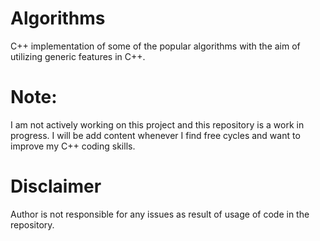 # Algorithms
C++ implementation of some of the popular algorithms with the aim of utilizing generic features in C++.

# Note: 
I am not actively working on this project and this repository is a work in progress. I will be add content whenever I find free cycles and want to improve my C++ coding skills. 

# Disclaimer
Author is not responsible for any issues as result of usage of code in the repository.

